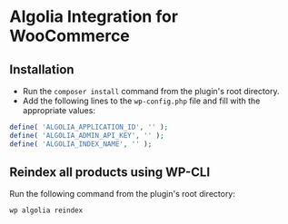 # Algolia Integration for WooCommerce

## Installation

- Run the `composer install` command from the plugin's root directory.
- Add the following lines to the `wp-config.php` file and fill with the appropriate values:

```php
define( 'ALGOLIA_APPLICATION_ID', '' );
define( 'ALGOLIA_ADMIN_API_KEY', '' );
define( 'ALGOLIA_INDEX_NAME', '' );
```

## Reindex all products using WP-CLI

Run the following command from the plugin's root directory:

```shell
wp algolia reindex
```
